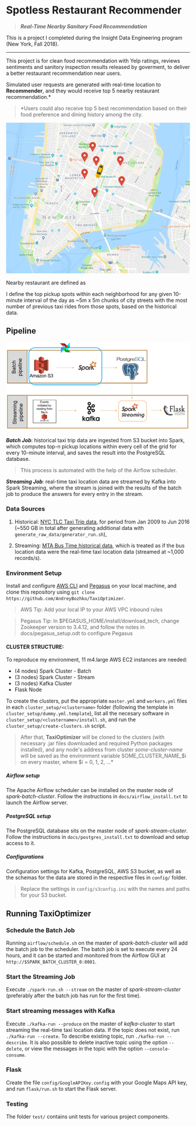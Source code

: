 # Spotless Restaurant Recommender
> ***Real-Time Nearby Sanitary Food Recommendation***

This is a project I completed during the Insight Data Engineering program (New York, Fall 2018).

***

This project is for clean food recommendation with Yelp ratings, reviews sentiments and sanitory inspection results released by goverment, to deliver a better restaurant recommendation near users.

Simulated user requests are generated with real-time location to **Recommender**, and they would receive top 5 nearby restaurant recommendation.*

> *Users could also receive top 5 best recommendation based on their food preference and dining history among the city.

![alt text](https://github.com/AndreyBozhko/TaxiOptimizer/blob/master/docs/map.jpg "TaxiOptimizer Screenshot")

Nearby restaurant are defined as






I define the top pickup spots within each neighborhood for any given 10-minute interval of the day as ~5m x 5m chunks of city streets with the most number of previous taxi rides from those spots, based on the historical data.



Pipeline
-----------------

![alt text](https://github.com/AndreyBozhko/TaxiOptimizer/blob/master/docs/pipeline.jpg "TaxiOptimizer Pipeline")

***Batch Job***: historical taxi trip data are ingested from S3 bucket into Spark, which computes top-n pickup locations within every cell of the grid for every 10-minute interval, and saves the result into the PostgreSQL database.
> This process is automated with the help of the Airflow scheduler.

***Streaming Job***: real-time taxi location data are streamed by Kafka into Spark Streaming, where the stream is joined with the results of the batch job to produce the answers for every entry in the stream.

### Data Sources
  1. Historical: [NYC TLC Taxi Trip data](http://www.nyc.gov/html/tlc/html/about/trip_record_data.shtml), for period from Jan 2009 to Jun 2016 (~550 GB in total after generating additional data with `generate_raw_data/generator_run.sh`),

  2. Streaming: [MTA Bus Time historical data](http://web.mta.info/developers/MTA-Bus-Time-historical-data.html), which is treated as if the bus location data were the real-time taxi location data (streamed at ~1,000 records/s).


### Environment Setup

Install and configure [AWS CLI](https://aws.amazon.com/cli/) and [Pegasus](https://github.com/InsightDataScience/pegasus) on your local machine, and clone this repository using
`git clone https://github.com/AndreyBozhko/TaxiOptimizer`.

> AWS Tip: Add your local IP to your AWS VPC inbound rules

> Pegasus Tip: In $PEGASUS_HOME/install/download_tech, change Zookeeper version to 3.4.12, and follow the notes in docs/pegasus_setup.odt to configure Pegasus

#### CLUSTER STRUCTURE:

To reproduce my environment, 11 m4.large AWS EC2 instances are needed:

- (4 nodes) Spark Cluster - Batch
- (3 nodes) Spark Cluster - Stream
- (3 nodes) Kafka Cluster
- Flask Node

To create the clusters, put the appropriate `master.yml` and `workers.yml` files in each `cluster_setup/<clustername>` folder (following the template in `cluster_setup/dummy.yml.template`), list all the necesary software in `cluster_setup/<clustername>/install.sh`, and run the `cluster_setup/create-clusters.sh` script.

> After that, **TaxiOptimizer** will be cloned to the clusters (with necessary .jar files downloaded and required Python packages installed), and any node's address from cluster *some-cluster-name* will be saved as the environment variable SOME_CLUSTER_NAME_$i on every master, where $i = 0, 1, 2, ...*


##### Airflow setup

The Apache Airflow scheduler can be installed on the master node of *spark-batch-cluster*. Follow the instructions in `docs/airflow_install.txt` to launch the Airflow server.


##### PostgreSQL setup
The PostgreSQL database sits on the master node of *spark-stream-cluster*.
Follow the instructions in `docs/postgres_install.txt` to download and setup access to it.

##### Configurations
Configuration settings for Kafka, PostgreSQL, AWS S3 bucket, as well as the schemas for the data are stored in the respective files in `config/` folder.
> Replace the settings in `config/s3config.ini` with the names and paths for your S3 bucket.


## Running TaxiOptimizer

### Schedule the Batch Job
Running `airflow/schedule.sh` on the master of *spark-batch-cluster* will add the batch job to the scheduler. The batch job is set to execute every 24 hours, and it can be started and monitored from the Airflow GUI at `http://$SPARK_BATCH_CLUSTER_0:8081`.

### Start the Streaming Job
Execute `./spark-run.sh --stream` on the master of *spark-stream-cluster* (preferably after the batch job has run for the first time).

### Start streaming messages with Kafka
Execute `./kafka-run --produce` on the master of *kafka-cluster* to start streaming the real-time taxi location data.
If the topic does not exist, run `./kafka-run --create`. To describe existing topic, run `./kafka-run --describe`.
It is also possible to delete inactive topic using the option `--delete`, or view the messages in the topic with the option `--console-consume`.

### Flask
Create the file `config/GoogleAPIKey.config` with your Google Maps API key, and run `flask/run.sh` to start the Flask server.


### Testing
The folder `test/` contains unit tests for various project components.
